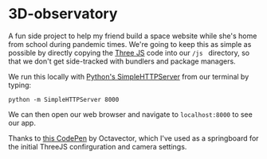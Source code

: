 # 3D-observatory
A fun side project to help my friend build a space website while she's home from school during pandemic times. We're going to keep this as simple as possible by directly copying the [Three JS](https://threejs.org/) code into our `/js
` directory, so that we don't get side-tracked with bundlers and package managers.

We run this locally with [Python's SimpleHTTPServer](https://developer.mozilla.org/en-US/docs/Learn/Common_questions/set_up_a_local_testing_server#Running_a_simple_local_HTTP_server) from our terminal by typing:

 ```python -m SimpleHTTPServer 8000```

We can then open our web browser and navigate to `localhost:8000` to see our app.

Thanks to [this CodePen](https://codepen.io/Octavector/pen/hxcmF) by Octavector, which I've used as a springboard for the initial ThreeJS confirguration and camera settings.